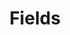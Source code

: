 ---
pid: LLB5
title: Fields
location_transcription: Fairmount Park
zipcode: '19119'
outside_phl: 
neighborhood: Mount Airy
age: '10'
age_range: 6-13
instagram: 
image_file_name: LLB_5.jpg
proposal_transcription: Track, Football and Soccer, Tennis Courts, Baseball Field
topic: Sports
topic_summary: '0'
type: Interactive,Space
keywords_other: 
credit: Luca Viddy - Squitieri
image_labels: 
twitter: 
facebook: 
permalink: "/monuments/llb5/"
layout: item-page
---